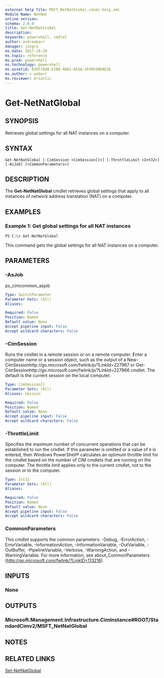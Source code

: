 ```yaml
---
external help file: MSFT_NetNatGlobal.cdxml-help.xml
Module Name: NetNat
online version: 
schema: 2.0.0
title: Get-NetNatGlobal
description: 
keywords: powershell, cmdlet
author: andreabarr
manager: jasgro
ms.date: 2017-10-29
ms.topic: reference
ms.prod: powershell
ms.technology: powershell
ms.assetid: 03EF1840-E1B8-4A61-AC6A-4F4052B6AE3E
ms.author: v-anbarr
ms.reviewer: brianlic
---
```


# Get-NetNatGlobal

## SYNOPSIS
Retrieves global settings for all NAT instances on a computer.

## SYNTAX

```
Get-NetNatGlobal [-CimSession <CimSession[]>] [-ThrottleLimit <Int32>] [-AsJob] [<CommonParameters>]
```

## DESCRIPTION
The **Get-NetNatGlobal** cmdlet retrieves global settings that apply to all instances of network address translation (NAT) on a computer.

## EXAMPLES

### Example 1: Get global settings for all NAT instances
```
PS C:\> Get-NetNatGlobal
```

This command gets the global settings for all NAT instances on a computer.

## PARAMETERS

### -AsJob
ps_cimcommon_asjob

```yaml
Type: SwitchParameter
Parameter Sets: (All)
Aliases: 

Required: False
Position: Named
Default value: None
Accept pipeline input: False
Accept wildcard characters: False
```

### -CimSession
Runs the cmdlet in a remote session or on a remote computer.
Enter a computer name or a session object, such as the output of a New-CimSessionhttp://go.microsoft.com/fwlink/p/?LinkId=227967 or Get-CimSessionhttp://go.microsoft.com/fwlink/p/?LinkId=227966 cmdlet.
The default is the current session on the local computer.

```yaml
Type: CimSession[]
Parameter Sets: (All)
Aliases: Session

Required: False
Position: Named
Default value: None
Accept pipeline input: False
Accept wildcard characters: False
```

### -ThrottleLimit
Specifies the maximum number of concurrent operations that can be established to run the cmdlet.
If this parameter is omitted or a value of `0` is entered, then Windows PowerShell® calculates an optimum throttle limit for the cmdlet based on the number of CIM cmdlets that are running on the computer.
The throttle limit applies only to the current cmdlet, not to the session or to the computer.

```yaml
Type: Int32
Parameter Sets: (All)
Aliases: 

Required: False
Position: Named
Default value: None
Accept pipeline input: False
Accept wildcard characters: False
```

### CommonParameters
This cmdlet supports the common parameters: -Debug, -ErrorAction, -ErrorVariable, -InformationAction, -InformationVariable, -OutVariable, -OutBuffer, -PipelineVariable, -Verbose, -WarningAction, and -WarningVariable. For more information, see about_CommonParameters (http://go.microsoft.com/fwlink/?LinkID=113216).

## INPUTS

### None

## OUTPUTS

### Microsoft.Management.Infrastructure.CimInstance#ROOT/StandardCimv2/MSFT_NetNatGlobal

## NOTES

## RELATED LINKS

[Set-NetNatGlobal](./Set-NetNatGlobal.md)

